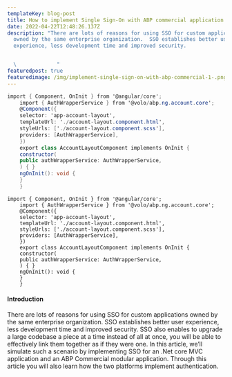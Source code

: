 ```yaml
---
templateKey: blog-post
title: How to implement Single Sign-On with ABP commercial application.
date: 2022-04-22T12:48:26.137Z
description: "There are lots of reasons for using SSO for custom applications
  owned by the same enterprise organization.  SSO establishes better user
  experience, less development time and improved security.


  \             "
featuredpost: true
featuredimage: /img/implement-single-sign-on-with-abp-commercial-1-.png
---
```



```csharp
import { Component, OnInit } from '@angular/core';
    import { AuthWrapperService } from '@volo/abp.ng.account.core';
    @Component({
    selector: 'app-account-layout',
    templateUrl: './account-layout.component.html',
    styleUrls: ['./account-layout.component.scss'],
    providers: [AuthWrapperService],
    })
    export class AccountLayoutComponent implements OnInit {
    constructor(
    public authWrapperService: AuthWrapperService,
    ) { }
    ngOnInit(): void {
    }
    }
```

```
import { Component, OnInit } from '@angular/core';
    import { AuthWrapperService } from '@volo/abp.ng.account.core';
    @Component({
    selector: 'app-account-layout',
    templateUrl: './account-layout.component.html',
    styleUrls: ['./account-layout.component.scss'],
    providers: [AuthWrapperService],
    })
    export class AccountLayoutComponent implements OnInit {
    constructor(
    public authWrapperService: AuthWrapperService,
    ) { }
    ngOnInit(): void {
    }
    }
```

#### Introduction

There are lots of reasons for using SSO for custom applications owned by the same enterprise organization. SSO establishes better user experience, less development time and improved security. SSO also enables to upgrade a large codebase a piece at a time instead of all at once, you will be able to effectively link them together as if they were one. In this article, we’ll simulate such a scenario by implementing SSO for an .Net core MVC application and an ABP Commercial modular application. Through this article you will also learn how the two platforms implement authentication.